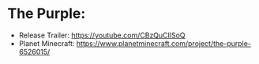 # The Purple:

- Release Trailer: https://youtube.com/CBzQuCIlSoQ
- Planet Minecraft: https://www.planetminecraft.com/project/the-purple-6526015/

